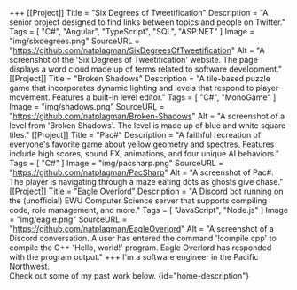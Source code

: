 +++
[[Project]]
  Title = "Six Degrees of Tweetification"
  Description = "A senior project designed to find links between topics and people on Twitter."
  Tags = [ "C#", "Angular", "TypeScript", "SQL", "ASP.NET" ]
  Image = "img/sixdegrees.png"
  SourceURL = "https://github.com/natplagman/SixDegreesOfTweetification"
  Alt = "A screenshot of the 'Six Degrees of Tweetification' website. The page displays a word cloud made up of terms related to software development."
[[Project]]
  Title = "Broken Shadows"
  Description = "A tile-based puzzle game that incorporates dynamic lighting and levels that respond to player movement. Features a built-in level editor."
  Tags = [ "C#", "MonoGame" ]
  Image = "img/shadows.png"
  SourceURL = "https://github.com/natplagman/Broken-Shadows"
  Alt = "A screenshot of a level from 'Broken Shadows'. The level is made up of blue and white square tiles."
[[Project]]
  Title = "Pac#"
  Description = "A faithful recreation of everyone's favorite game about yellow geometry and spectres. Features include high scores, sound FX, animations, and four unique AI behaviors."
  Tags = [ "C#" ]
  Image = "img/pacsharp.png"
  SourceURL = "https://github.com/natplagman/PacSharp"
  Alt = "A screenshot of Pac#. The player is navigating through a maze eating dots as ghosts give chase."
[[Project]]
  Title = "Eagle Overlord"
  Description = "A Discord bot running on the (unofficial) EWU Computer Science server that supports compiling code, role management, and more."
  Tags = [ "JavaScript", "Node.js" ]
  Image = "img/eagle.png"
  SourceURL = "https://github.com/natplagman/EagleOverlord"
  Alt = "A screenshot of a Discord conversation. A user has entered the command '!compile cpp' to compile the C++ 'Hello, world!' program. Eagle Overlord has responded with the program output."
+++
I'm a software engineer in the Pacific Northwest.\
Check out some of my past work below.
{id="home-description"}